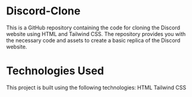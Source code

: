 # Discord-Clone

This is a GitHub repository containing the code for cloning the Discord website using HTML and Tailwind CSS. The repository provides you with the necessary code and assets to create a basic replica of the Discord website.


# Technologies Used

This project is built using the following technologies:
HTML
Tailwind CSS
